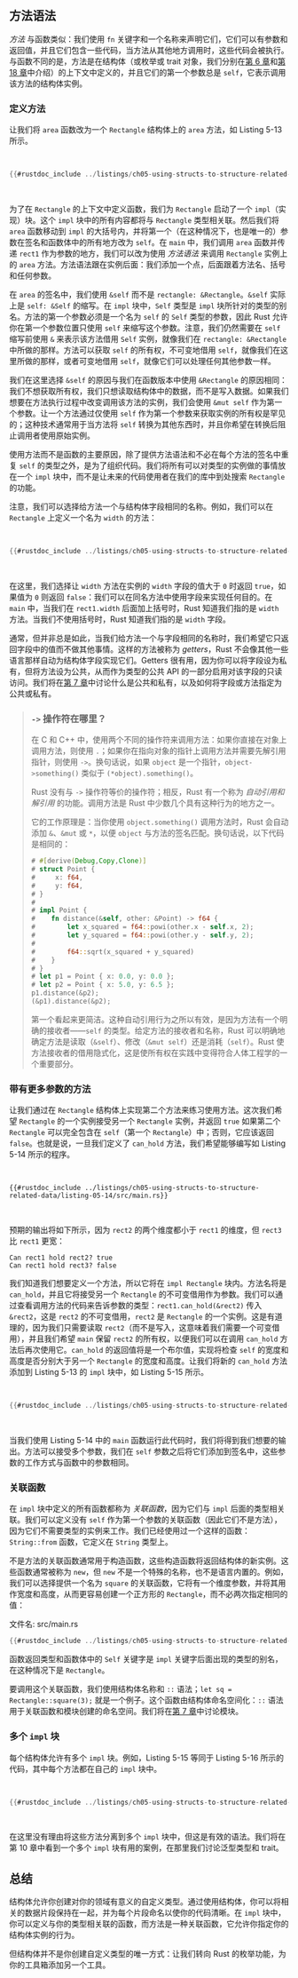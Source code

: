 ## 方法语法

_方法_ 与函数类似：我们使用 `fn` 关键字和一个名称来声明它们，它们可以有参数和返回值，并且它们包含一些代码，当方法从其他地方调用时，这些代码会被执行。与函数不同的是，方法是在结构体（或枚举或 trait 对象，我们分别在[第 6 章][enums]<!-- ignore -->和[第 18 章][trait-objects]<!-- ignore -->中介绍）的上下文中定义的，并且它们的第一个参数总是 `self`，它表示调用该方法的结构体实例。

### 定义方法

让我们将 `area` 函数改为一个 `Rectangle` 结构体上的 `area` 方法，如 Listing 5-13 所示。

<Listing number="5-13" file-name="src/main.rs" caption="在 `Rectangle` 结构体上定义一个 `area` 方法">

```rust
{{#rustdoc_include ../listings/ch05-using-structs-to-structure-related-data/listing-05-13/src/main.rs}}
```

</Listing>

为了在 `Rectangle` 的上下文中定义函数，我们为 `Rectangle` 启动了一个 `impl`（实现）块。这个 `impl` 块中的所有内容都将与 `Rectangle` 类型相关联。然后我们将 `area` 函数移动到 `impl` 的大括号内，并将第一个（在这种情况下，也是唯一的）参数在签名和函数体中的所有地方改为 `self`。在 `main` 中，我们调用 `area` 函数并传递 `rect1` 作为参数的地方，我们可以改为使用 _方法语法_ 来调用 `Rectangle` 实例上的 `area` 方法。方法语法跟在实例后面：我们添加一个点，后面跟着方法名、括号和任何参数。

在 `area` 的签名中，我们使用 `&self` 而不是 `rectangle: &Rectangle`。`&self` 实际上是 `self: &Self` 的缩写。在 `impl` 块中，`Self` 类型是 `impl` 块所针对的类型的别名。方法的第一个参数必须是一个名为 `self` 的 `Self` 类型的参数，因此 Rust 允许你在第一个参数位置只使用 `self` 来缩写这个参数。注意，我们仍然需要在 `self` 缩写前使用 `&` 来表示该方法借用 `Self` 实例，就像我们在 `rectangle: &Rectangle` 中所做的那样。方法可以获取 `self` 的所有权，不可变地借用 `self`，就像我们在这里所做的那样，或者可变地借用 `self`，就像它们可以处理任何其他参数一样。

我们在这里选择 `&self` 的原因与我们在函数版本中使用 `&Rectangle` 的原因相同：我们不想获取所有权，我们只想读取结构体中的数据，而不是写入数据。如果我们想要在方法执行过程中改变调用该方法的实例，我们会使用 `&mut self` 作为第一个参数。让一个方法通过仅使用 `self` 作为第一个参数来获取实例的所有权是罕见的；这种技术通常用于当方法将 `self` 转换为其他东西时，并且你希望在转换后阻止调用者使用原始实例。

使用方法而不是函数的主要原因，除了提供方法语法和不必在每个方法的签名中重复 `self` 的类型之外，是为了组织代码。我们将所有可以对类型的实例做的事情放在一个 `impl` 块中，而不是让未来的代码使用者在我们的库中到处搜索 `Rectangle` 的功能。

注意，我们可以选择给方法一个与结构体字段相同的名称。例如，我们可以在 `Rectangle` 上定义一个名为 `width` 的方法：

<Listing file-name="src/main.rs">

```rust
{{#rustdoc_include ../listings/ch05-using-structs-to-structure-related-data/no-listing-06-method-field-interaction/src/main.rs:here}}
```

</Listing>

在这里，我们选择让 `width` 方法在实例的 `width` 字段的值大于 `0` 时返回 `true`，如果值为 `0` 则返回 `false`：我们可以在同名方法中使用字段来实现任何目的。在 `main` 中，当我们在 `rect1.width` 后面加上括号时，Rust 知道我们指的是 `width` 方法。当我们不使用括号时，Rust 知道我们指的是 `width` 字段。

通常，但并非总是如此，当我们给方法一个与字段相同的名称时，我们希望它只返回字段中的值而不做其他事情。这样的方法被称为 _getters_，Rust 不会像其他一些语言那样自动为结构体字段实现它们。Getters 很有用，因为你可以将字段设为私有，但将方法设为公共，从而作为类型的公共 API 的一部分启用对该字段的只读访问。我们将在[第 7 章][public]<!-- ignore -->中讨论什么是公共和私有，以及如何将字段或方法指定为公共或私有。

> ### `->` 操作符在哪里？
>
> 在 C 和 C++ 中，使用两个不同的操作符来调用方法：如果你直接在对象上调用方法，则使用 `.`；如果你在指向对象的指针上调用方法并需要先解引用指针，则使用 `->`。换句话说，如果 `object` 是一个指针，`object->something()` 类似于 `(*object).something()`。
>
> Rust 没有与 `->` 操作符等价的操作符；相反，Rust 有一个称为 _自动引用和解引用_ 的功能。调用方法是 Rust 中少数几个具有这种行为的地方之一。
>
> 它的工作原理是：当你使用 `object.something()` 调用方法时，Rust 会自动添加 `&`、`&mut` 或 `*`，以便 `object` 与方法的签名匹配。换句话说，以下代码是相同的：
>
> <!-- CAN'T EXTRACT SEE BUG https://github.com/rust-lang/mdBook/issues/1127 -->
>
> ```rust
> # #[derive(Debug,Copy,Clone)]
> # struct Point {
> #     x: f64,
> #     y: f64,
> # }
> #
> # impl Point {
> #    fn distance(&self, other: &Point) -> f64 {
> #        let x_squared = f64::powi(other.x - self.x, 2);
> #        let y_squared = f64::powi(other.y - self.y, 2);
> #
> #        f64::sqrt(x_squared + y_squared)
> #    }
> # }
> # let p1 = Point { x: 0.0, y: 0.0 };
> # let p2 = Point { x: 5.0, y: 6.5 };
> p1.distance(&p2);
> (&p1).distance(&p2);
> ```
>
> 第一个看起来更简洁。这种自动引用行为之所以有效，是因为方法有一个明确的接收者——`self` 的类型。给定方法的接收者和名称，Rust 可以明确地确定方法是读取（`&self`）、修改（`&mut self`）还是消耗（`self`）。Rust 使方法接收者的借用隐式化，这是使所有权在实践中变得符合人体工程学的一个重要部分。

### 带有更多参数的方法

让我们通过在 `Rectangle` 结构体上实现第二个方法来练习使用方法。这次我们希望 `Rectangle` 的一个实例接受另一个 `Rectangle` 实例，并返回 `true` 如果第二个 `Rectangle` 可以完全包含在 `self`（第一个 `Rectangle`）中；否则，它应该返回 `false`。也就是说，一旦我们定义了 `can_hold` 方法，我们希望能够编写如 Listing 5-14 所示的程序。

<Listing number="5-14" file-name="src/main.rs" caption="使用尚未编写的 `can_hold` 方法">

```rust,ignore
{{#rustdoc_include ../listings/ch05-using-structs-to-structure-related-data/listing-05-14/src/main.rs}}
```

</Listing>

预期的输出将如下所示，因为 `rect2` 的两个维度都小于 `rect1` 的维度，但 `rect3` 比 `rect1` 更宽：

```text
Can rect1 hold rect2? true
Can rect1 hold rect3? false
```

我们知道我们想要定义一个方法，所以它将在 `impl Rectangle` 块内。方法名将是 `can_hold`，并且它将接受另一个 `Rectangle` 的不可变借用作为参数。我们可以通过查看调用方法的代码来告诉参数的类型：`rect1.can_hold(&rect2)` 传入 `&rect2`，这是 `rect2` 的不可变借用，`rect2` 是 `Rectangle` 的一个实例。这是有道理的，因为我们只需要读取 `rect2`（而不是写入，这意味着我们需要一个可变借用），并且我们希望 `main` 保留 `rect2` 的所有权，以便我们可以在调用 `can_hold` 方法后再次使用它。`can_hold` 的返回值将是一个布尔值，实现将检查 `self` 的宽度和高度是否分别大于另一个 `Rectangle` 的宽度和高度。让我们将新的 `can_hold` 方法添加到 Listing 5-13 的 `impl` 块中，如 Listing 5-15 所示。

<Listing number="5-15" file-name="src/main.rs" caption="在 `Rectangle` 上实现 `can_hold` 方法，该方法接受另一个 `Rectangle` 实例作为参数">

```rust
{{#rustdoc_include ../listings/ch05-using-structs-to-structure-related-data/listing-05-15/src/main.rs:here}}
```

</Listing>

当我们使用 Listing 5-14 中的 `main` 函数运行此代码时，我们将得到我们想要的输出。方法可以接受多个参数，我们在 `self` 参数之后将它们添加到签名中，这些参数的工作方式与函数中的参数相同。

### 关联函数

在 `impl` 块中定义的所有函数都称为 _关联函数_，因为它们与 `impl` 后面的类型相关联。我们可以定义没有 `self` 作为第一个参数的关联函数（因此它们不是方法），因为它们不需要类型的实例来工作。我们已经使用过一个这样的函数：`String::from` 函数，它定义在 `String` 类型上。

不是方法的关联函数通常用于构造函数，这些构造函数将返回结构体的新实例。这些函数通常被称为 `new`，但 `new` 不是一个特殊的名称，也不是语言内置的。例如，我们可以选择提供一个名为 `square` 的关联函数，它将有一个维度参数，并将其用作宽度和高度，从而更容易创建一个正方形的 `Rectangle`，而不必两次指定相同的值：

<span class="filename">文件名: src/main.rs</span>

```rust
{{#rustdoc_include ../listings/ch05-using-structs-to-structure-related-data/no-listing-03-associated-functions/src/main.rs:here}}
```

函数返回类型和函数体中的 `Self` 关键字是 `impl` 关键字后面出现的类型的别名，在这种情况下是 `Rectangle`。

要调用这个关联函数，我们使用结构体名称和 `::` 语法；`let sq = Rectangle::square(3);` 就是一个例子。这个函数由结构体命名空间化：`::` 语法用于关联函数和模块创建的命名空间。我们将在[第 7 章][modules]<!-- ignore -->中讨论模块。

### 多个 `impl` 块

每个结构体允许有多个 `impl` 块。例如，Listing 5-15 等同于 Listing 5-16 所示的代码，其中每个方法都在自己的 `impl` 块中。

<Listing number="5-16" caption="使用多个 `impl` 块重写 Listing 5-15">

```rust
{{#rustdoc_include ../listings/ch05-using-structs-to-structure-related-data/listing-05-16/src/main.rs:here}}
```

</Listing>

在这里没有理由将这些方法分离到多个 `impl` 块中，但这是有效的语法。我们将在第 10 章中看到一个多个 `impl` 块有用的案例，在那里我们讨论泛型类型和 trait。

## 总结

结构体允许你创建对你的领域有意义的自定义类型。通过使用结构体，你可以将相关的数据片段保持在一起，并为每个片段命名以使你的代码清晰。在 `impl` 块中，你可以定义与你的类型相关联的函数，而方法是一种关联函数，它允许你指定你的结构体实例的行为。

但结构体并不是你创建自定义类型的唯一方式：让我们转向 Rust 的枚举功能，为你的工具箱添加另一个工具。

[enums]: ch06-00-enums.html
[trait-objects]: ch18-02-trait-objects.md
[public]: ch07-03-paths-for-referring-to-an-item-in-the-module-tree.html#exposing-paths-with-the-pub-keyword
[modules]: ch07-02-defining-modules-to-control-scope-and-privacy.html